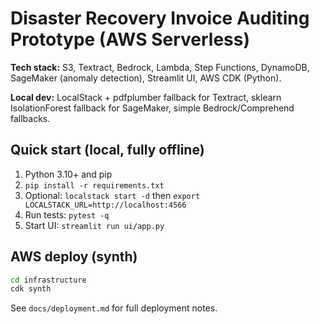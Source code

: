 # Disaster Recovery Invoice Auditing Prototype (AWS Serverless)

**Tech stack:** S3, Textract, Bedrock, Lambda, Step Functions, DynamoDB, SageMaker (anomaly detection), Streamlit UI, AWS CDK (Python).

**Local dev:** LocalStack + pdfplumber fallback for Textract, sklearn IsolationForest fallback for SageMaker, simple Bedrock/Comprehend fallbacks.


## Quick start (local, fully offline)
1. Python 3.10+ and pip
2. `pip install -r requirements.txt`
3. Optional: `localstack start -d` then `export LOCALSTACK_URL=http://localhost:4566`
4. Run tests: `pytest -q`
5. Start UI: `streamlit run ui/app.py`

## AWS deploy (synth)
```bash
cd infrastructure
cdk synth
```
See `docs/deployment.md` for full deployment notes.
